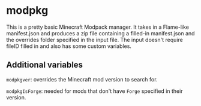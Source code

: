 # modpkg
This is a pretty basic Minecraft Modpack manager.
It takes in a Flame-like manifest.json and produces a zip file containing a filled-in manifest.json and the overrides folder specified in the input file.
The input doesn't require fileID filled in and also has some custom variables.
## Additional variables
`modpkgver`: overrides the Minecraft mod version to search for.

`modpkgIsForge`: needed for mods that don't have `Forge` specified in their version.
